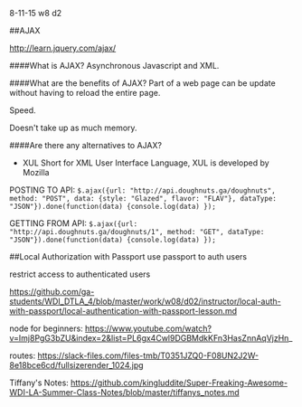 8-11-15 w8 d2

##AJAX

http://learn.jquery.com/ajax/

####What is AJAX?
Asynchronous Javascript and XML.

####What are the benefits of AJAX?
Part of a web page can be update without having to reload the entire page.

Speed.

Doesn't take up as much memory.

####Are there any alternatives to AJAX?
- XUL
Short for XML User Interface Language, XUL is developed by Mozilla 



POSTING TO API:
`$.ajax({url: "http://api.doughnuts.ga/doughnuts", method: "POST", data: {style: "Glazed", flavor: "FLAV"}, dataType: "JSON"}).done(function(data) {console.log(data) });`

GETTING FROM API:
`$.ajax({url: "http://api.doughnuts.ga/doughnuts/1", method: "GET", dataType: "JSON"}).done(function(data) {console.log(data) });`

##Local Authorization with Passport
use passport to auth users

restrict access to authenticated users

https://github.com/ga-students/WDI_DTLA_4/blob/master/work/w08/d02/instructor/local-auth-with-passport/local-authentication-with-passport-lesson.md

node for beginners: https://www.youtube.com/watch?v=Imj8PgG3bZU&index=2&list=PL6gx4Cwl9DGBMdkKFn3HasZnnAqVjzHn_

routes:
https://slack-files.com/files-tmb/T0351JZQ0-F08UN2J2W-8e18bce6cd/fullsizerender_1024.jpg

Tiffany's Notes:
https://github.com/kingluddite/Super-Freaking-Awesome-WDI-LA-Summer-Class-Notes/blob/master/tiffanys_notes.md



